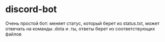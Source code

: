 # discord-bot
Очень простой бот: меняет статус, который берет из status.txt, может отвечать на команды .dota и .ты, ответы берет из соответствующих файлов

